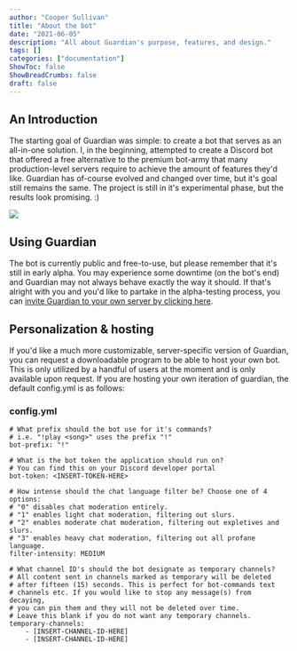 ```yaml
---
author: "Cooper Sullivan"
title: "About the bot"
date: "2021-06-05"
description: "All about Guardian's purpose, features, and design."
tags: []
categories: ["documentation"]
ShowToc: false
ShowBreadCrumbs: false
draft: false
---
```


## An Introduction
The starting goal of Guardian was simple: to create a bot that serves as an all-in-one solution.
I, in the beginning, attempted to create a Discord bot that offered a free alternative to the premium bot-army that many production-level servers require to achieve the amount of features they'd like.
Guardian has of-course evolved and changed over time, but it's goal still remains the same. The project is still in it's experimental phase, but the results look promising. :)

![](images/discord-profile.png#center)

## Using Guardian
The bot is currently public and free-to-use, but please remember that it's still in early alpha.
You may experience some downtime (on the bot's end) and Guardian may not always behave exactly the way it should. If that's alright with you and you'd like to partake in the alpha-testing process,
you can [invite Guardian to your own server by clicking here](https://discord.com/api/oauth2/authorize?client_id=885618073904767008&permissions=8&scope=bot).

## Personalization & hosting
If you'd like a much more customizable, server-specific version of Guardian, you can request a downloadable program
to be able to host your own bot. This is only utilized by a handful of users at the moment and is only available upon
request. If you are hosting your own iteration of guardian, the default config.yml is as follows:

### config.yml

```
# What prefix should the bot use for it's commands?
# i.e. "!play <song>" uses the prefix "!"
bot-prefix: "!"

# What is the bot token the application should run on?
# You can find this on your Discord developer portal
bot-token: <INSERT-TOKEN-HERE>

# How intense should the chat language filter be? Choose one of 4 options:
# "0" disables chat moderation entirely.
# "1" enables light chat moderation, filtering out slurs.
# "2" enables moderate chat moderation, filtering out expletives and slurs.
# "3" enables heavy chat moderation, filtering out all profane language.
filter-intensity: MEDIUM

# What channel ID's should the bot designate as temporary channels?
# All content sent in channels marked as temporary will be deleted
# after fifteen (15) seconds. This is perfect for bot-commands text
# channels etc. If you would like to stop any message(s) from decaying,
# you can pin them and they will not be deleted over time.
# Leave this blank if you do not want any temporary channels.
temporary-channels:
	- [INSERT-CHANNEL-ID-HERE]
	- [INSERT-CHANNEL-ID-HERE]
```